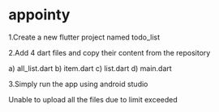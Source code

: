# appointy

1.Create a new flutter project named todo_list

2.Add 4 dart files and copy their content from the repository

a) all_list.dart
b) item.dart
c) list.dart
d) main.dart

3.Simply run the app using android studio

Unable to upload all the files due to limit exceeded
